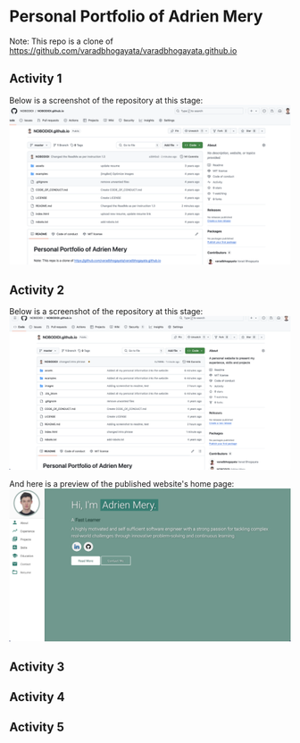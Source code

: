 # Personal Portfolio of Adrien Mery

Note: This repo is a clone of
https://github.com/varadbhogayata/varadbhogayata.github.io

## Activity 1

Below is a screenshot of the repository at this stage:
![alt text](images/sc1.png)

## Activity 2

Below is a screenshot of the repository at this stage:
![alt text](images/sc2.png)

And here is a preview of the published website's home page:
![alt text](images/sc3.png)

## Activity 3

## Activity 4

## Activity 5
